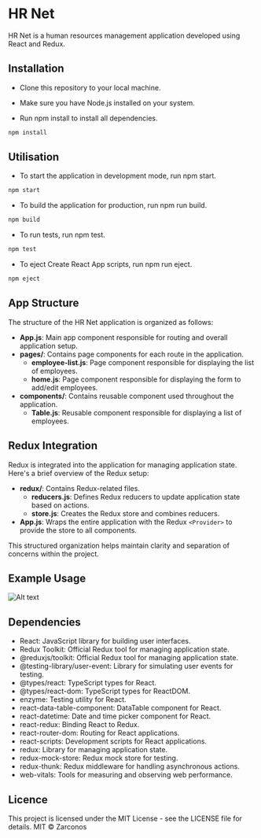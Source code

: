 # HR Net

HR Net is a human resources management application developed using React and Redux.

## Installation

- Clone this repository to your local machine.

- Make sure you have Node.js installed on your system.

- Run npm install to install all dependencies.

```bash
npm install
```

## Utilisation

- To start the application in development mode, run npm start.

```bash
npm start
```

- To build the application for production, run npm run build.

```bash
npm build
```

- To run tests, run npm test.

```bash
npm test
```

- To eject Create React App scripts, run npm run eject.

```bash
npm eject
```

## App Structure

The structure of the HR Net application is organized as follows:

- **App.js**: Main app component responsible for routing and overall application setup.
- **pages/**: Contains page components for each route in the application.
  - **employee-list.js**: Page component responsible for displaying the list of employees.
  - **home.js**: Page component responsible for displaying the form to add/edit employees.
- **components/**: Contains reusable component used throughout the application.
  - **Table.js**: Reusable component responsible for displaying a list of employees.

## Redux Integration

Redux is integrated into the application for managing application state. Here's a brief overview of the Redux setup:

- **redux/**: Contains Redux-related files.
  - **reducers.js**: Defines Redux reducers to update application state based on actions.
  - **store.js**: Creates the Redux store and combines reducers.
- **App.js**: Wraps the entire application with the Redux `<Provider>` to provide the store to all components.

This structured organization helps maintain clarity and separation of concerns within the project.


## Example Usage

![Alt text](https://image.noelshack.com/fichiers/2024/15/4/1712792721-hr-net.png "Screenshot")


## Dependencies

- React: JavaScript library for building user interfaces.
- Redux Toolkit: Official Redux tool for managing application state.
- @reduxjs/toolkit: Official Redux tool for managing application state.
- @testing-library/user-event: Library for simulating user events for testing.
- @types/react: TypeScript types for React.
- @types/react-dom: TypeScript types for ReactDOM.
- enzyme: Testing utility for React.
- react-data-table-component: DataTable component for React.
- react-datetime: Date and time picker component for React.
- react-redux: Binding React to Redux.
- react-router-dom: Routing for React applications.
- react-scripts: Development scripts for React applications.
- redux: Library for managing application state.
- redux-mock-store: Redux mock store for testing.
- redux-thunk: Redux middleware for handling asynchronous actions.
- web-vitals: Tools for measuring and observing web performance.

## Licence

This project is licensed under the MIT License - see the LICENSE file for details. MIT © Zarconos
